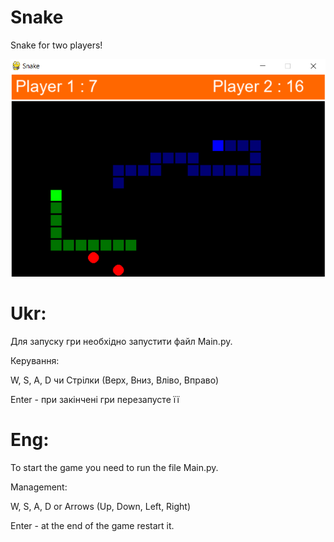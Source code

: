 # Snake
Snake for two players!

![alt text](photos/game.png "Game")

# Ukr:
Для запуску гри необхідно запустити файл Main.py.

Керування:

W, S, A, D чи Стрілки (Верх, Вниз, Вліво, Вправо)

Enter - при закінчені гри перезапусте її
# Eng:
To start the game you need to run the file Main.py.

Management:

W, S, A, D or Arrows (Up, Down, Left, Right)

Enter - at the end of the game restart it.
